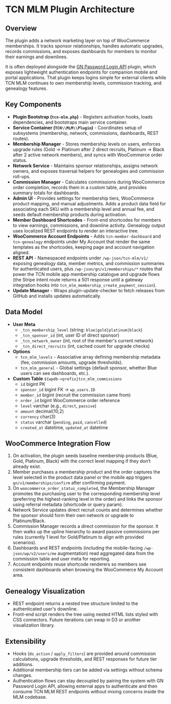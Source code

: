 ﻿# TCN MLM Plugin Architecture

## Overview
The plugin adds a network marketing layer on top of WooCommerce memberships. It tracks sponsor relationships, handles automatic upgrades, records commissions, and exposes dashboards for members to monitor their earnings and downlines.

It is often deployed alongside the [GN Password Login API](https://github.com/GeorgeWebDevCy/gn-password-login-api) plugin, which exposes lightweight authentication endpoints for companion mobile and portal applications. That plugin keeps logins simple for external clients while TCN MLM continues to own membership levels, commission tracking, and genealogy features.

## Key Components
- **Plugin Bootstrap (`tcn-mlm.php`)** - Registers activation hooks, loads dependencies, and bootstraps main service container.
- **Service Container (`TCN\\MLM\\Plugin`)** - Coordinates setup of subsystems (membership, network, commissions, dashboards, REST routes).
- **Membership Manager** - Stores membership levels on users, enforces upgrade rules (Gold -> Platinum after 2 direct recruits, Platinum -> Black after 2 active network members), and syncs with WooCommerce order status.
- **Network Service** - Maintains sponsor relationships, assigns network owners, and exposes traversal helpers for genealogies and commission roll-ups.
- **Commission Manager** - Calculates commissions during WooCommerce order completion, records them in a custom table, and provides summary totals for dashboards.
- **Admin UI** - Provides settings for membership tiers, WooCommerce product mapping, and manual adjustments. Adds a product data field for associating each SKU with a membership level and annual fee, and seeds default membership products during activation.
- **Member Dashboard Shortcodes** - Front-end shortcodes for members to view earnings, commissions, and downline activity. Genealogy output uses localized REST endpoints to render an interactive tree.
- **WooCommerce Account Endpoints** - Adds `tcn-member-dashboard` and `tcn-genealogy` endpoints under My Account that render the same templates as the shortcodes, keeping page and account navigation aligned.
- **REST API** - Namespaced endpoints under `/wp-json/tcn-mlm/v1/` exposing genealogy data, member metrics, and commission summaries for authenticated users, plus `/wp-json/gn/v1/memberships/*` routes that power the TCN mobile app membership catalogue and upgrade flows (the Stripe intent route returns a 501 response until a gateway integration hooks into `tcn_mlm_membership_create_payment_session`).
- **Update Manager** - Wraps plugin-update-checker to fetch releases from GitHub and installs updates automatically.

## Data Model
- **User Meta**
  - `_tcn_membership_level` (string: `blue|gold|platinum|black`)
  - `_tcn_sponsor_id` (int, user ID of direct sponsor)
  - `_tcn_network_owner` (int, root of the member's current network)
  - `_tcn_direct_recruits` (int, cached count for upgrade checks)
- **Options**
  - `tcn_mlm_levels` - Associative array defining membership metadata (fee, commission amounts, upgrade thresholds).
  - `tcn_mlm_general` - Global settings (default sponsor, whether Blue users can see dashboards, etc.).
- **Custom Table** `${wpdb->prefix}tcn_mlm_commissions`
  - `id` bigint PK
  - `sponsor_id` bigint FK -> `wp_users.ID`
  - `member_id` bigint (recruit the commission came from)
  - `order_id` bigint WooCommerce order reference
  - `level` varchar (e.g., `direct`, `passive`)
  - `amount` decimal(10,2)
  - `currency` char(3)
  - `status` varchar (`pending`, `paid`, `cancelled`)
  - `created_at` datetime, `updated_at` datetime

## WooCommerce Integration Flow
1. On activation, the plugin seeds baseline membership products (Blue, Gold, Platinum, Black) with the correct level mapping if they don’t already exist.
2. Member purchases a membership product and the order captures the level selected in the product data panel or the mobile app triggers `gn/v1/memberships/confirm` after confirming payment.
3. On `woocommerce_order_status_completed`, the Membership Manager promotes the purchasing user to the corresponding membership level (preferring the highest-ranking level in the order) and links the sponsor using referral metadata (shortcode or query param).
4. Network Service updates direct recruit counts and determines whether the sponsor should form their own network or upgrade to Platinum/Black.
5. Commission Manager records a direct commission for the sponsor. It then walks up the upline hierarchy to award passive commissions per rules (currently 1 level for Gold/Platinum to align with provided scenarios).
6. Dashboards and REST endpoints (including the mobile-facing `/wp-json/wp/v2/users/me` augmentation) read aggregated data from the commission table and user meta for reporting.
7. Account endpoints reuse shortcode renderers so members see consistent dashboards when browsing the WooCommerce My Account area.

## Genealogy Visualization
- REST endpoint returns a nested tree structure limited to the authenticated user's downline.
- Front-end script renders the tree using nested HTML lists styled with CSS connectors. Future iterations can swap in D3 or another visualization library.

## Extensibility
- Hooks (`do_action` / `apply_filters`) are provided around commission calculations, upgrade thresholds, and REST responses for future tier additions.
- Additional membership tiers can be added via settings without schema changes.
- Authentication flows can stay decoupled by pairing the system with GN Password Login API, allowing external apps to authenticate and then consume TCN MLM REST endpoints without mixing concerns inside the MLM codebase.
